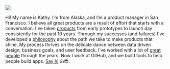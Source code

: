 ![](https://github.com/simpsoka/simpsoka/blob/master/simpsoka.png?raw=true)

Hi! My name is Kathy. I’m from Alaska, and I’m a product manager in San Francisco. I believe all great products are a result of effort that starts with a conversation. I've taken [products](http://www.kathy.pm/#shipped) from early prototypes to launch day consistently for the past 10 years. Through my successes (and failures) I've developed a [philosophy](http://www.kathy.pm/philosophy) about the path we take to make products that shine. My process thrives on the delicate dance between data driven design, business goals, and user feedback. I've worked with a lot of [great people](http://www.kathy.pm/#recs) through the years. Now I work at GitHub, and we build tools to help people build apps. [Say hi](http://www.kathy.pm/contact) 👍😎.
